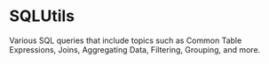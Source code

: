 # SQLUtils
Various SQL queries that include topics such as Common Table Expressions, Joins, Aggregating Data, Filtering, Grouping, and more.
